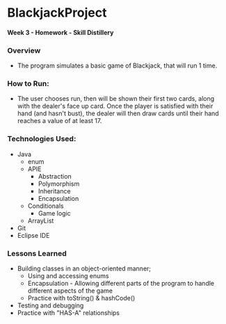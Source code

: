 # BlackjackProject

#### Week 3 - Homework - Skill Distillery

### Overview

* The program simulates a basic game of Blackjack, that will run 1 time. 

### How to Run:

* The user chooses run, then will be shown their first two cards, along with the dealer's face up card. Once the player is satisfied with their hand (and hasn't bust), the dealer will then draw cards until their hand reaches a value of at least 17.

### Technologies Used:

* Java
	* enum
	* APIE
		* Abstraction
		* Polymorphism
		* Inheritance
		* Encapsulation
	* Conditionals
		* Game logic
	* ArrayList
* Git
* Eclipse IDE

### Lessons Learned

* Building classes in an object-oriented manner;
	* Using and accessing enums
	* Encapsulation - Allowing different parts of the program to handle different aspects of the game
	* Practice with toString() & hashCode()
* Testing and debugging	
* Practice with "HAS-A" relationships
	
